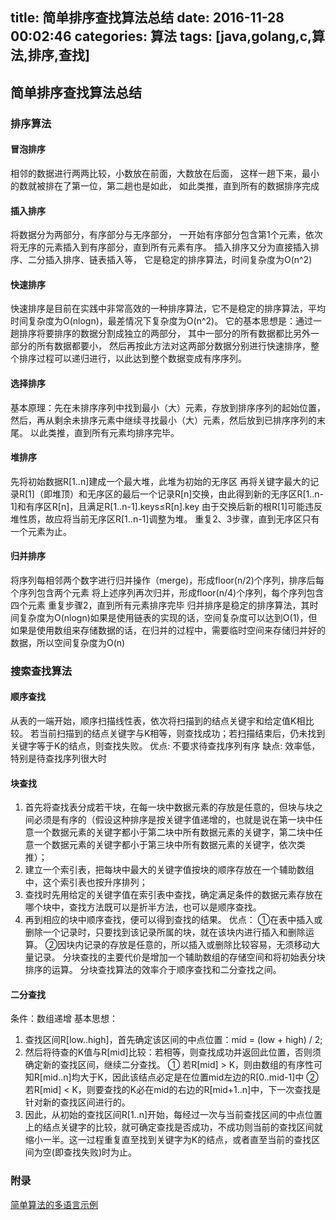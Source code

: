 title: 简单排序查找算法总结
date: 2016-11-28 00:02:46
categories: 算法
tags: [java,golang,c,算法,排序,查找]
---

## 简单排序查找算法总结

### 排序算法

#### 冒泡排序
相邻的数据进行两两比较，小数放在前面，大数放在后面，
这样一趟下来，最小的数就被排在了第一位，第二趟也是如此，
如此类推，直到所有的数据排序完成

#### 插入排序
将数据分为两部分，有序部分与无序部分，
一开始有序部分包含第1个元素，依次将无序的元素插入到有序部分，直到所有元素有序。
插入排序又分为直接插入排序、二分插入排序、链表插入等，
它是稳定的排序算法，时间复杂度为O(n^2)

#### 快速排序
快速排序是目前在实践中非常高效的一种排序算法，它不是稳定的排序算法，平均时间复杂度为O(nlogn)，最差情况下复杂度为O(n^2)。
它的基本思想是：通过一趟排序将要排序的数据分割成独立的两部分，
其中一部分的所有数据都比另外一部分的所有数据都要小，
然后再按此方法对这两部分数据分别进行快速排序，整个排序过程可以递归进行，以此达到整个数据变成有序序列。

#### 选择排序
基本原理：先在未排序序列中找到最小（大）元素，存放到排序序列的起始位置，
然后，再从剩余未排序元素中继续寻找最小（大）元素，然后放到已排序序列的末尾。
以此类推，直到所有元素均排序完毕。

#### 堆排序
先将初始数据R[1..n]建成一个最大堆，此堆为初始的无序区
再将关键字最大的记录R[1]（即堆顶）和无序区的最后一个记录R[n]交换，由此得到新的无序区R[1..n-1]和有序区R[n]，且满足R[1..n-1].keys≤R[n].key
由于交换后新的根R[1]可能违反堆性质，故应将当前无序区R[1..n-1]调整为堆。
重复2、3步骤，直到无序区只有一个元素为止。

#### 归并排序
将序列每相邻两个数字进行归并操作（merge)，形成floor(n/2)个序列，排序后每个序列包含两个元素
将上述序列再次归并，形成floor(n/4)个序列，每个序列包含四个元素
重复步骤2，直到所有元素排序完毕
归并排序是稳定的排序算法，其时间复杂度为O(nlogn)如果是使用链表的实现的话，空间复杂度可以达到O(1)，但如果是使用数组来存储数据的话，在归并的过程中，需要临时空间来存储归并好的数据，所以空间复杂度为O(n)


### 搜索查找算法

#### 顺序查找
从表的一端开始，顺序扫描线性表，依次将扫描到的结点关键宇和给定值K相比较。
若当前扫描到的结点关键字与K相等，则查找成功；若扫描结束后，仍未找到关键字等于K的结点，则查找失败。 
优点: 不要求待查找序列有序
缺点: 效率低，特别是待查找序列很大时

#### 块查找
1. 首先将查找表分成若干块，在每一块中数据元素的存放是任意的，但块与块之间必须是有序的（假设这种排序是按关键字值递增的，也就是说在第一块中任意一个数据元素的关键字都小于第二块中所有数据元素的关键字，第二块中任意一个数据元素的关键字都小于第三块中所有数据元素的关键字，依次类推）； 
2. 建立一个索引表，把每块中最大的关键字值按块的顺序存放在一个辅助数组中，这个索引表也按升序排列； 
3. 查找时先用给定的关键字值在索引表中查找，确定满足条件的数据元素存放在哪个块中，查找方法既可以是折半方法，也可以是顺序查找。 
4. 再到相应的块中顺序查找，便可以得到查找的结果。 
优点： 
①在表中插入或删除一个记录时，只要找到该记录所属的块，就在该块内进行插入和删除运算。 
②因块内记录的存放是任意的，所以插入或删除比较容易，无须移动大量记录。 
分块查找的主要代价是增加一个辅助数组的存储空间和将初始表分块排序的运算。 
分块查找算法的效率介于顺序查找和二分查找之间。

#### 二分查找
条件：数组递增 
基本思想： 

1. 查找区间R[low..high]，首先确定该区间的中点位置：mid = (low + high) / 2; 
2. 然后将待查的K值与R[mid]比较：若相等，则查找成功并返回此位置，否则须确定新的查找区间，继续二分查找。 
① 若R[mid] > K，则由数组的有序性可知R[mid..n]均大于K，因此该结点必定是在位置mid左边的R[0..mid-1]中 
② 若R[mid] < K，则要查找的K必在mid的右边的R[mid+1..n]中，下一次查找是针对新的查找区间进行的。 
3. 因此，从初始的查找区间R[1..n]开始，每经过一次与当前查找区间的中点位置上的结点关键字的比较，就可确定查找是否成功，不成功则当前的查找区间就缩小一半。这一过程重复直至找到关键字为K的结点，或者直至当前的查找区间为空(即查找失败)时为止。 

### 附录

[简单算法的多语言示例](https://github.com/wustrive2008/simple-algorithm)
